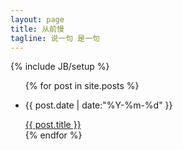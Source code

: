 ```yaml
---
layout: page
title: 从前慢 
tagline: 说一句 是一句 
---
```

{% include JB/setup %}



<ul class="posts">
{% for post in site.posts %}
<li><p class="date" cate="{{ post.categories }}">{{ post.date | date:"%Y-%m-%d" }}</p> <a href="{{ post.url }}">{{ post.title }}</a></li>
{% endfor %}
</ul>

